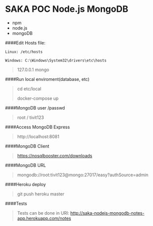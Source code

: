 #  SAKA POC Node.js MongoDB

- npm
- node.js
- mongoDB

####Edit Hosts file:

`Linux: /etc/hosts`

`Windows: C:\Windows\System32\drivers\etc\hosts`

>127.0.0.1       mongo

####Run local enviroment(database, etc)
> cd etc/local
>
> docker-compose up


####MongoDB user /passwd
> root / tivit123


####Access MongoDB Express
> http://localhost:8081


####MongoDB Client
> https://nosqlbooster.com/downloads


####MongoDB URL
> mongodb://root:tivit123@mongo:27017/easy?authSource=admin


####Heroku deploy
> git push heroku master


####Tests
> Tests can be done in URI: http://saka-nodejs-mongodb-notes-app.herokuapp.com/notes

